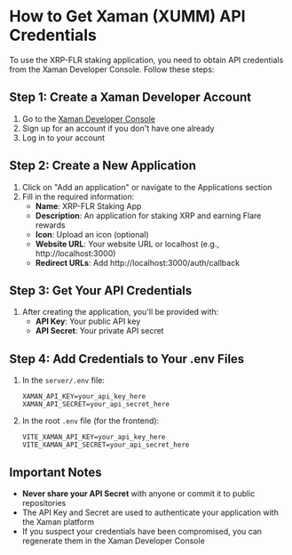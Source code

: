 # How to Get Xaman (XUMM) API Credentials

To use the XRP-FLR staking application, you need to obtain API credentials from the Xaman Developer Console. Follow these steps:

## Step 1: Create a Xaman Developer Account

1. Go to the [Xaman Developer Console](https://apps.xumm.dev/)
2. Sign up for an account if you don't have one already
3. Log in to your account

## Step 2: Create a New Application

1. Click on "Add an application" or navigate to the Applications section
2. Fill in the required information:
   - **Name**: XRP-FLR Staking App
   - **Description**: An application for staking XRP and earning Flare rewards
   - **Icon**: Upload an icon (optional)
   - **Website URL**: Your website URL or localhost (e.g., http://localhost:3000)
   - **Redirect URLs**: Add http://localhost:3000/auth/callback

## Step 3: Get Your API Credentials

1. After creating the application, you'll be provided with:
   - **API Key**: Your public API key
   - **API Secret**: Your private API secret

## Step 4: Add Credentials to Your .env Files

1. In the `server/.env` file:
   ```
   XAMAN_API_KEY=your_api_key_here
   XAMAN_API_SECRET=your_api_secret_here
   ```

2. In the root `.env` file (for the frontend):
   ```
   VITE_XAMAN_API_KEY=your_api_key_here
   VITE_XAMAN_API_SECRET=your_api_secret_here
   ```

## Important Notes

- **Never share your API Secret** with anyone or commit it to public repositories
- The API Key and Secret are used to authenticate your application with the Xaman platform
- If you suspect your credentials have been compromised, you can regenerate them in the Xaman Developer Console
